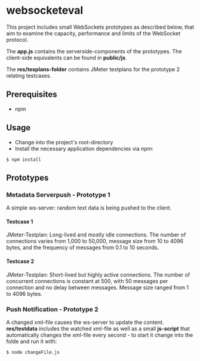 # websocketeval

This project includes small WebSockets prototypes as described below, that aim to examine the capacity, performance and limits of the WebSocket protocol. 

The **app.js** contains the serverside-components of the prototypes. The client-side equivalents can be found in **public/js**.

The **res/tesplans-folder** contains JMeter testplans for the prototype 2 relating testcases.

## Prerequisites

* npm

## Usage

* Change into the project's root-directory
* Install the necessary application dependencies via npm:

```
$ npm install
```

## Prototypes

### Metadata Serverpush - Prototype 1

A simple ws-server: random text data is being pushed to the client.

#### Testcase 1

JMeter-Testplan: Long-lived and mostly idle connections. The number of connections varies from 1,000 to 50,000, message size from 10 to 4096 bytes, and the frequency of messages from 0.1 to 10 seconds. 

#### Testcase 2

JMeter-Testplan: Short-lived but highly active connections. The number of concurrent connections is constant at 500, with 50 messages per connection and no delay between messages. Message size ranged from 1 to 4096 bytes.

### Push Notification - Prototype 2

A changed xml-file causes the ws-server to update the content. **res/testdata** includes the watched xml-file as well as a small **js-script** that automatically changes the xml-file every second - to start it change into the folde and run it with:

```
$ node changeFile.js
```
